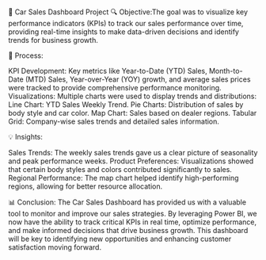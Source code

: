 🚗 Car Sales Dashboard Project
🔍 Objective:The goal was to visualize key performance indicators (KPIs) to track our sales performance over time, providing real-time insights to make data-driven decisions and identify trends for business growth.

🔄 Process:

KPI Development: Key metrics like Year-to-Date (YTD) Sales, Month-to-Date (MTD) Sales, Year-over-Year (YOY) growth, and average sales prices were tracked to provide comprehensive performance monitoring.
Visualizations: Multiple charts were used to display trends and distributions:
Line Chart: YTD Sales Weekly Trend.
Pie Charts: Distribution of sales by body style and car color.
Map Chart: Sales based on dealer regions.
Tabular Grid: Company-wise sales trends and detailed sales information.

💡 Insights:

Sales Trends: The weekly sales trends gave us a clear picture of seasonality and peak performance weeks.
Product Preferences: Visualizations showed that certain body styles and colors contributed significantly to sales.
Regional Performance: The map chart helped identify high-performing regions, allowing for better resource allocation.

📊 Conclusion: The Car Sales Dashboard has provided us with a valuable tool to monitor and improve our sales strategies. By leveraging Power BI, we now have the ability to track critical KPIs in real time, optimize performance, and make informed decisions that drive business growth. This dashboard will be key to identifying new opportunities and enhancing customer satisfaction moving forward.



